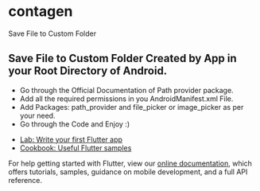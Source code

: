 # contagen

Save File to Custom Folder 

## Save File to Custom Folder Created by App in your Root Directory of Android.
<ul>
  <li> Go through the Official Documentation of Path provider package.</li>
   <li> Add all the required permissions in you AndroidManifest.xml File.</li>
   <li> Add Packages: path_provider and file_picker or image_picker as per your need.</li>
   <li> Go through the Code and Enjoy :)</li>
  </ul>

- [Lab: Write your first Flutter app](https://flutter.dev/docs/get-started/codelab)
- [Cookbook: Useful Flutter samples](https://flutter.dev/docs/cookbook)

For help getting started with Flutter, view our
[online documentation](https://flutter.dev/docs), which offers tutorials,
samples, guidance on mobile development, and a full API reference.
